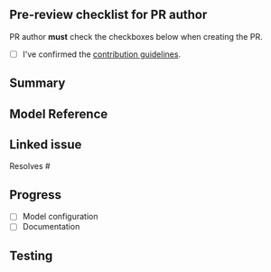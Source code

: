 <!--
Thank you for contributing! To help us out with reviewing, please consider the following:

- Does this pull request include a summary of the change (see below)?
- Does this pull request include a descriptive title?
- Does this pull request link to a "new model" issue (see below)?
-->

## Pre-review checklist for PR author

PR author **must** check the checkboxes below when creating the PR.

- [ ] I've confirmed the [contribution guidelines](https://github.com/ddmms/mlip-testing/blob/main/contributing.md).

## Summary

<!-- Describe the new model. This can be brief, as most information can be in the linked issue. -->
## Model Reference
<!-- Add a reference for the model and a link to download the model checkpoint. -->
## Linked issue

<!-- Enter the number of the issue this resolves. This should be labelled as "new model". -->
Resolves #

## Progress

<!-- Which aspects of adding the new model are complete? Any issues encountered can also be discussed here. -->
- [ ] Model configuration
- [ ] Documentation

## Testing

<!-- Which benchmarks have you tested your model against? -->
